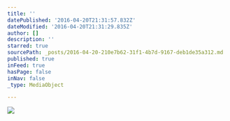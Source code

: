 ```yaml
---
title: ''
datePublished: '2016-04-20T21:31:57.832Z'
dateModified: '2016-04-20T21:31:29.835Z'
author: []
description: ''
starred: true
sourcePath: _posts/2016-04-20-210e7b62-31f1-4b7d-9167-deb1de35a312.md
published: true
inFeed: true
hasPage: false
inNav: false
_type: MediaObject

---
```

![](https://the-grid-user-content.s3-us-west-2.amazonaws.com/9c37262b-8eda-4a91-940f-7fe39ad82c47.jpg)